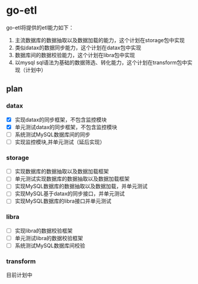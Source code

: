 # go-etl

go-etl将提供的etl能力如下：

1. 主流数据库的数据抽取以及数据加载的能力，这个计划在storage包中实现
2. 类似datax的数据同步能力，这个计划在datax包中实现
3. 数据库间的数据校验能力，这个计划在libra包中实现
4. 以mysql sql语法为基础的数据筛选、转化能力，这个计划在transform包中实现（计划中）

## plan

### datax

- [x] 实现datax的同步框架，不包含监控模块
- [x] 单元测试datax的同步框架，不包含监控模块
- [ ] 系统测试MySQL数据库间的同步
- [ ] 实现监控模块,并单元测试（延后实现）

### storage

- [ ] 实现数据库的数据抽取以及数据加载框架
- [ ] 单元测试实现数据库的数据抽取以及数据加载框架
- [ ] 实现MySQL数据库的数据抽取以及数据加载，并单元测试
- [ ] 实现MySQL基于datax的同步接口，并单元测试
- [ ] 实现MySQL数据库的libra接口并单元测试

### libra

- [ ] 实现libra的数据校验框架
- [ ] 单元测试libra的数据校验框架
- [ ] 系统测试MySQL数据库间校验

### transform

目前计划中













